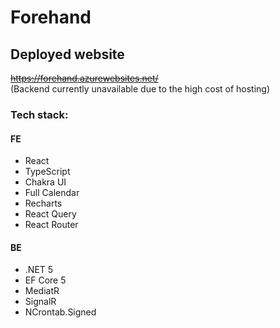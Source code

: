 # Forehand

## Deployed website
~~https://forehand.azurewebsites.net/~~  
(Backend currently unavailable due to the high cost of hosting)

### Tech stack:

#### FE
- React
- TypeScript
- Chakra UI
- Full Calendar
- Recharts
- React Query
- React Router

#### BE
- .NET 5
- EF Core 5
- MediatR
- SignalR
- NCrontab.Signed
